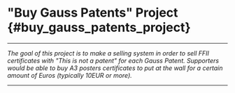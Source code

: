 # \"Buy Gauss Patents\" Project {#buy_gauss_patents_project}

------------------------------------------------------------------------

*The goal of this project is to make a selling system in order to sell
FFII certificates with \"This is not a patent\" for each Gauss Patent.
Supporters would be able to buy A3 posters certificates to put at the
wall for a certain amount of Euros (typically 10EUR or more).*

------------------------------------------------------------------------
